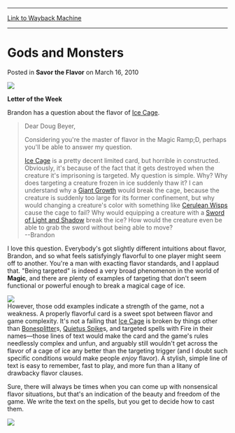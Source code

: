 
---
[Link to Wayback Machine](https://web.archive.org/web/20150311144745/http://magic.wizards.com/en/articles/archive/savor-flavor/gods-and-monsters-2010-03-16)

[_metadata_:description]:- "hat if everything you knew was an insidious lie?"
[_metadata_:generator]:- "Drupal 7 (http://drupal.org)"
[_metadata_:node]:- "189716"
[_metadata_:publish_date]:- "2010-03-16"
[_metadata_:source]:- "div-main-content"
[_metadata_:title]:- "Gods and Monsters"
[_metadata_:wayback_capture_timestamp]:- "2015-03-11 14:47:45"
[_metadata_:wayback_raw_url]:- "https://web.archive.org/web/20150311144745id_/http://magic.wizards.com/en/articles/archive/savor-flavor/gods-and-monsters-2010-03-16"
[_metadata_:wayback_url]:- "http://magic.wizards.com/en/articles/archive/savor-flavor/gods-and-monsters-2010-03-16"
---


Gods and Monsters
=================



 Posted in **Savor the Flavor**
 on March 16, 2010 









![](https://web.archive.org/web/20130605170303im_/http://wizards.com/mtg/images/daily/stf/roePWGuideHeader_ver1.jpg)  
  
**Letter of the Week**

Brandon has a question about the flavor of [Ice Cage](http://gatherer.wizards.com/Pages/Card/Details.aspx?name=Ice+Cage).


>  Dear Doug Beyer,
> 
> Considering you're the master of flavor in the Magic Ramp;D, perhaps you'll be able to answer my question.
> 
> [Ice Cage](http://gatherer.wizards.com/Pages/Card/Details.aspx?name=Ice+Cage) is a pretty decent limited card, but horrible in constructed. Obviously, it's because of the fact that it gets destroyed when the creature it's imprisoning is targeted. My question is simple. Why? Why does targeting a creature frozen in ice suddenly thaw it? I can understand why a [Giant Growth](http://gatherer.wizards.com/Pages/Card/Details.aspx?name=Giant+Growth) would break the cage, because the creature is suddenly too large for its former confinement, but why would changing a creature's color with something like [Cerulean Wisps](http://gatherer.wizards.com/Pages/Card/Details.aspx?name=Cerulean+Wisps) cause the cage to fail? Why would equipping a creature with a [Sword of Light and Shadow](http://gatherer.wizards.com/Pages/Card/Details.aspx?name=Sword+of+Light+and+Shadow) break the ice? How would the creature even be able to grab the sword without being able to move?  
>  --Brandon 
> 
> 

I love this question. Everybody's got slightly different intuitions about flavor, Brandon, and so what feels satisfyingly flavorful to one player might seem off to another. You're a man with exacting flavor standards, and I applaud that. "Being targeted" is indeed a very broad phenomenon in the world of **Magic**, and there are plenty of examples of targeting that don't seem functional or powerful enough to break a magical cage of ice. 

![](https://web.archive.org/web/20130605180312im_/http://wizards.com/mtg/images/daily/stf/stf82_iceCage.jpg)  
However, those odd examples indicate a strength of the game, not a weakness. A properly flavorful card is a sweet spot between flavor and game complexity. It's not a failing that [Ice Cage](http://gatherer.wizards.com/Pages/Card/Details.aspx?name=Ice+Cage) is broken by things other than [Bonesplitter](http://gatherer.wizards.com/Pages/Card/Details.aspx?name=Bonesplitter)s, [Quietus Spike](http://gatherer.wizards.com/Pages/Card/Details.aspx?name=Quietus+Spike)s, and targeted spells with Fire in their names—those lines of text would make the card and the game's rules needlessly complex and unfun, and arguably still wouldn't get across the flavor of a cage of ice any better than the targeting trigger (and I doubt such specific conditions would make people *enjoy* flavor). A stylish, simple line of text is easy to remember, fast to play, and more fun than a litany of drawbacky flavor clauses.

Sure, there will always be times when you can come up with nonsensical flavor situations, but that's an indication of the beauty and freedom of the game. We write the text on the spells, but you get to decide how to cast them.

[![](http://archive.wizards.com/mtg/images/daily/features/feature82_banner.jpg )](http://archive.wizards.com/Magic/TCG/productarticle.aspx?x=mtg/tcg/phyrexiavsthecoalition/decklists )  
 




